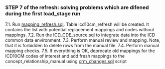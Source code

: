 ### STEP 7 of the refresh: solving problems which are difened during the first load_stage run
7.1. Run [mapping_refresh.sql](https://github.com/OHDSI/Vocabulary-v5.0/blob/icd10cm-documentation/ICD10CM/manual_work/mapping_refresh.sql). Table icd10cm_refresh will be created. It contains the list with potential replacement mappings and codes without mappings.
7.2. Run the ICD_CDE_source.sql to integrate data into the ICD common data environment.
7.3. Perform manual review and mapping. Note, that it is forbidden to delete rows from the manual file. 
7.4. Perform manual mapping checks.
7.5. If everything is OK, deprecate old mappings for the ICD10CM codes of interest and add fresh mappings to the concept_relationship_manual using [crm_changes.sql](https://github.com/OHDSI/Vocabulary-v5.0/blob/icd10cm-documentation/ICD10CM/manual_work/crm_changes.sql) script
